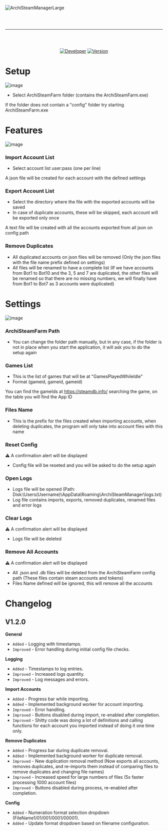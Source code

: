 ![ArchiSteamManagerLarge](https://github.com/Xeneht/ArchiSteamManager/assets/99096857/d9e03341-8285-495a-aaba-86653ea1d787)

<hr style="border-radius: 2%; margin-top: 60px; margin-bottom: 60px;" noshade="" size="20" width="100%">

<div align="center">

[![Developer](https://img.shields.io/badge/Developer-Xeneht-red.svg?style=flat&logo=github)](https://github.com/Xeneht)
[![Version](https://img.shields.io/badge/Version-1.2.0-blue.svg?style=flat&logo=github)](https://github.com/Xeneht/ArchiSteamManager/releases/tag/Download)

</div>

# Setup
![image](https://github.com/Xeneht/ArchiSteamManager/assets/99096857/c7cfc63b-f8bd-4548-8395-8cc019becb03)

- Select ArchiSteamFarm folder (contains the ArchiSteamFarm.exe)

If the folder does not contain a "config" folder try starting ArchiSteamFarm.exe

# Features
![image](https://github.com/Xeneht/ArchiSteamManager/assets/99096857/370bf2ca-e596-48f8-925e-7c44ddec521d)

### Import Account List
- Select account list user:pass (one per line)

A json file will be created for each account with the defined settings

### Export Account List
- Select the directory where the file with the exported accounts will be saved
- In case of duplicate accounts, these will be skipped, each account will be exported only once

A text file will be created with all the accounts exported from all json on config path

### Remove Duplicates
- All duplicated accounts on json files will be removed (Only the json files with the file name prefix defined on settings)
- All files will be renamed to have a complete list (If we have accounts from Bot1 to Bot10 and the 3, 5 and 7 are duplicated, the other files will be renamed so that there are no missing numbers, we will finally have from Bot1 to Bot7 as 3 accounts were duplicated)

# Settings
![image](https://github.com/Xeneht/ArchiSteamManager/assets/99096857/f503dd7d-213a-4d74-a8bf-e5eccad43c0e)

### ArchiSteamFarm Path
- You can change the folder path manually, but in any case, if the folder is not in place when you start the application, it will ask you to do the setup again

### Games List
- This is the list of games that will be at "GamesPlayedWhileIdle"
- Format (gameid, gameid, gameid)

You can find the gameIds at https://steamdb.info/ searching the game, on the table you will find the App ID

### Files Name
- This is the prefix for the files created when importing accounts, when deleting duplicates, the program will only take into account files with this name

### Reset Config
⚠️ A confirmation alert will be displayed
- Config file will be reseted and you will be asked to do the setup again

### Open Logs
- Logs file will be opened (Path: Disk:\Users\(Username)\AppData\Roaming\ArchiSteamManager\logs.txt)
- Log file contains imports, exports, removed duplicates, renamed files and error logs

### Clear Logs
⚠️ A confirmation alert will be displayed
- Logs file will be deleted

### Remove All Accounts
⚠️ A confirmation alert will be displayed
- All .json and .db files will be deleted from the ArchiSteamFarm config path (These files contain steam accounts and tokens)
- Files Name defined will be ignored, this will remove all the accounts



# Changelog

## V1.2.0

**General**

- `Added` - Logging with timestamps.
- `Improved` - Error handling during initial config file checks.

**Logging**

- `Added` - Timestamps to log entries.
- `Improved` - Increased logs quantity.
- `Improved` - Log messages and errors.

**Import Accounts**

- `Added` - Progress bar while importing.
- `Added` - Implemented background worker for account importing.
- `Improved` - Error handling.
- `Improved` - Buttons disabled during import, re-enabled after completion.
- `Improved` - Shitty code was doing a lot of definitions and calling functions for each account you imported instead of doing it one time only.

**Remove Duplicates**

- `Added` - Progress bar during duplicate removal.
- `Added` - Implemented background worker for duplicate removal.
- `Improved` - New duplication removal method (Now exports all accounts, removes duplicates, and re-imports them instead of comparing files to remove duplicates and changing file names)
- `Improved` - Increased speed for large numbers of files (5x faster processing 1000 account files)
- `Improved` - Buttons disabled during process, re-enabled after completion.

**Config**
- `Added` - Numeration format selection dropdown (FileName1/01/001/0001/00001).
- `Added` - Update format dropdown based on filename configuration.
